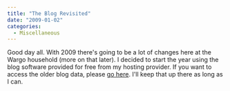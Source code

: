 ```yaml
---
title: "The Blog Revisited"
date: "2009-01-02"
categories: 
  - Miscellaneous
---
```


Good day all. With 2009 there's going to be a lot of changes here at the Wargo household (more on that later). I decided to start the year using the blog software provided for free from my hosting provider. If you want to access the older blog data, please [go here](http://johnwargo.fatcow.com/the-wargos/blog). I'll keep that up there as long as I can.
